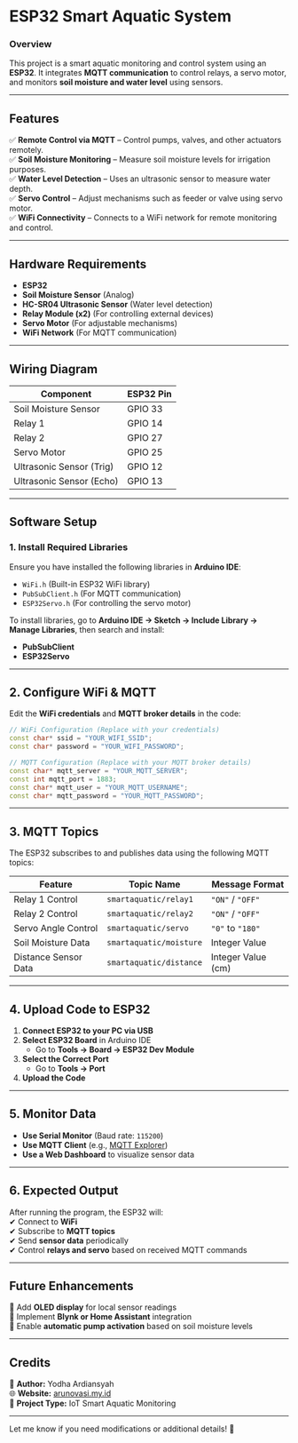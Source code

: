 # **ESP32 Smart Aquatic System**  

### **Overview**  
This project is a smart aquatic monitoring and control system using an **ESP32**. It integrates **MQTT communication** to control relays, a servo motor, and monitors **soil moisture and water level** using sensors.  

---

## **Features**  
✅ **Remote Control via MQTT** – Control pumps, valves, and other actuators remotely.  
✅ **Soil Moisture Monitoring** – Measure soil moisture levels for irrigation purposes.  
✅ **Water Level Detection** – Uses an ultrasonic sensor to measure water depth.  
✅ **Servo Control** – Adjust mechanisms such as feeder or valve using servo motor.  
✅ **WiFi Connectivity** – Connects to a WiFi network for remote monitoring and control.  

---

## **Hardware Requirements**  
- **ESP32**  
- **Soil Moisture Sensor** (Analog)  
- **HC-SR04 Ultrasonic Sensor** (Water level detection)  
- **Relay Module (x2)** (For controlling external devices)  
- **Servo Motor** (For adjustable mechanisms)  
- **WiFi Network** (For MQTT communication)  

---

## **Wiring Diagram**  
| **Component**          | **ESP32 Pin** |
|------------------------|--------------|
| Soil Moisture Sensor  | GPIO 33      |
| Relay 1               | GPIO 14      |
| Relay 2               | GPIO 27      |
| Servo Motor           | GPIO 25      |
| Ultrasonic Sensor (Trig) | GPIO 12  |
| Ultrasonic Sensor (Echo) | GPIO 13  |

---

## **Software Setup**  
### **1. Install Required Libraries**  
Ensure you have installed the following libraries in **Arduino IDE**:  
- `WiFi.h` (Built-in ESP32 WiFi library)  
- `PubSubClient.h` (For MQTT communication)  
- `ESP32Servo.h` (For controlling the servo motor)  

To install libraries, go to **Arduino IDE → Sketch → Include Library → Manage Libraries**, then search and install:  
- **PubSubClient**  
- **ESP32Servo**  

---

## **2. Configure WiFi & MQTT**  
Edit the **WiFi credentials** and **MQTT broker details** in the code:  

```cpp
// WiFi Configuration (Replace with your credentials)
const char* ssid = "YOUR_WIFI_SSID";    
const char* password = "YOUR_WIFI_PASSWORD";

// MQTT Configuration (Replace with your MQTT broker details)
const char* mqtt_server = "YOUR_MQTT_SERVER";
const int mqtt_port = 1883;
const char* mqtt_user = "YOUR_MQTT_USERNAME";
const char* mqtt_password = "YOUR_MQTT_PASSWORD";
```

---

## **3. MQTT Topics**  
The ESP32 subscribes to and publishes data using the following MQTT topics:  

| **Feature**            | **Topic Name**              | **Message Format** |
|------------------------|----------------------------|--------------------|
| Relay 1 Control       | `smartaquatic/relay1`       | `"ON"` / `"OFF"`  |
| Relay 2 Control       | `smartaquatic/relay2`       | `"ON"` / `"OFF"`  |
| Servo Angle Control   | `smartaquatic/servo`        | `"0"` to `"180"`  |
| Soil Moisture Data    | `smartaquatic/moisture`     | Integer Value     |
| Distance Sensor Data  | `smartaquatic/distance`     | Integer Value (cm) |

---

## **4. Upload Code to ESP32**  
1. **Connect ESP32 to your PC via USB**  
2. **Select ESP32 Board** in Arduino IDE  
   - Go to **Tools → Board → ESP32 Dev Module**  
3. **Select the Correct Port**  
   - Go to **Tools → Port**  
4. **Upload the Code**  

---

## **5. Monitor Data**  
- **Use Serial Monitor** (Baud rate: `115200`)  
- **Use MQTT Client** (e.g., [MQTT Explorer](http://mqtt-explorer.com/))  
- **Use a Web Dashboard** to visualize sensor data  

---

## **6. Expected Output**  
After running the program, the ESP32 will:  
✔ Connect to **WiFi**  
✔ Subscribe to **MQTT topics**  
✔ Send **sensor data** periodically  
✔ Control **relays and servo** based on received MQTT commands  

---

## **Future Enhancements**  
🔹 Add **OLED display** for local sensor readings  
🔹 Implement **Blynk or Home Assistant** integration  
🔹 Enable **automatic pump activation** based on soil moisture levels  

---

## **Credits**  
👤 **Author:** Yodha Ardiansyah  
🌐 **Website:** [arunovasi.my.id](https://arunovasi.my.id)  
📌 **Project Type:** IoT Smart Aquatic Monitoring  

---

Let me know if you need modifications or additional details! 🚀
